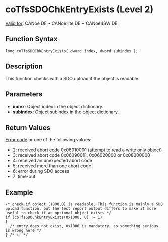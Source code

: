 # coTfsSDOChkEntryExists (Level 2)

[Valid for](../../../../Shared/FeatureAvailability.md): CANoe DE • CANoe:lite DE • CANoe4SW DE

## Function Syntax

```plaintext
long coTfsSDOChkEntryExists( dword index, dword subindex );
```

## Description

This function checks with a SDO upload if the object is readable.

## Parameters

- **index**: Object index in the object dictionary.
- **subindex**: Object subindex in the object dictionary.

## Return Values

[Error code](../CAPLfunctionsCANopenNLTFSErrorCodes.md) or one of the following values:

- 2: received abort code 0x06010001 (attempt to read a write only object)
- 3: received abort code 0x06090011, 0x06020000 or 0x08000000
- 4: received an unexpected abort code
- 5: received more than one abort code
- 6: error during SDO access
- 7: time-out

## Example

```plaintext
/* check if object [1000,0] is readable. This function is mainly a SDO upload function, but the test report output differs to make it more useful to check if an optional object exists */
if (coTfsSDOChkEntryExists(0x1000, 0) != 1)
{
  /* entry does not exist, 0x1000 is mandatory, so something serious is wrong here */
} /* if */
```
